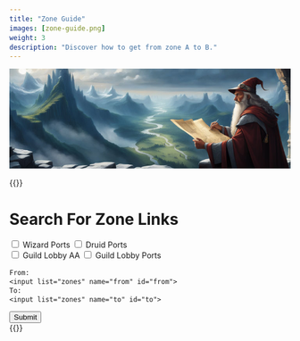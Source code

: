 ```yaml
---
title: "Zone Guide"
images: [zone-guide.png]
weight: 3
description: "Discover how to get from zone A to B."
---
```


![Zone Guide](content/images/Zoneguide.png)

{{<rawhtml>}}
<div class="container">
  <form action="" id="searchForm">
    <h1>Search For Zone Links</h1>
    <input type="checkbox" id="areWizardPortsEnabled" name="areWizardPortsEnabled">
    <label for="areWizardPortsEnabled">Wizard Ports</label>
    <input type="checkbox" id="areDruidPortsEnabled" name="areDruidPortsEnabled">
    <label for="areDruidPortsEnabled">Druid Ports</label>
    <br>
    <input type="checkbox" id="isGuildLobbyAAEnabled" name="isGuildLobbyAAEnabled">
    <label for="isGuildLobbyAAEnabled">Guild Lobby AA</label>
    <input type="checkbox" id="areGuildLobbyPortsEnabled" name="areGuildLobbyPortsEnabled">
    <label for="areGuildLobbyPortsEnabled">Guild Lobby Ports</label>
    <br>

    From:
    <input list="zones" name="from" id="from">
    To:
    <input list="zones" name="to" id="to">
  <datalist id="zones">
  </datalist>
    <button type="submit">Submit</button>
  </form>
    <div id="results"></div>
</div>
<script src="zone-guide.js"></script>
{{</rawhtml>}}


